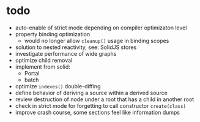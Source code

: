 # todo

- auto-enable of strict mode depending on compiler optimizaton level
- property binding optimization
  - would no longer allow `cleanup()` usage in binding scopes
- solution to nested reactivity, see: SolidJS stores
- investigate performance of wide graphs
- optimize child removal
- implement from solid:
  - Portal
  - batch
- optimize `indexes()` double-diffing
- define behavior of deriving a source within a derived source
- review destruction of node under a root that has a child in another root
- check in strict mode for forgetting to call constructor `create(class)`
- improve crash course, some sections feel like information dumps
